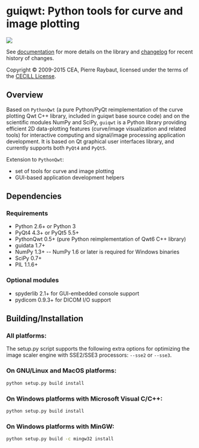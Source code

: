 # guiqwt: Python tools for curve and image plotting

<img src="http://pythonhosted.org/guiqwt/_images/panorama.png">

See [documentation](http://pythonhosted.org/guiqwt/) for more details on 
the library and [changelog](CHANGELOG.md) for recent history of changes.

Copyright © 2009-2015 CEA, Pierre Raybaut, licensed under the terms of the 
[CECILL License](Licence_CeCILL_V2-en.txt).


## Overview

Based on ``PythonQwt`` (a pure Python/PyQt reimplementation of the curve 
plotting Qwt C++ library, included in guiqwt base source code) and on the 
scientific modules NumPy and SciPy, ``guiqwt`` is a Python library providing 
efficient 2D data-plotting features (curve/image visualization and related 
tools) for interactive computing and signal/image processing application 
development. It is based on Qt graphical user interfaces library, and 
currently supports both ``PyQt4`` and ``PyQt5``.

Extension to ``PythonQwt``:

* set of tools for curve and image plotting
* GUI-based application development helpers


## Dependencies

### Requirements

- Python 2.6+ or Python 3
- PyQt4 4.3+ or PyQt5 5.5+
- PythonQwt 0.5+ (pure Python reimplementation of Qwt6 C++ library)
- guidata 1.7+
- NumPy 1.3+ -- NumPy 1.6 or later is required for Windows binaries
- SciPy 0.7+
- PIL 1.1.6+

### Optional modules
        
- spyderlib 2.1+ for GUI-embedded console support
- pydicom 0.9.3+ for DICOM I/O support


## Building/Installation

### All platforms:
        
The setup.py script supports the following extra options for 
optimizing the image scaler engine with SSE2/SSE3 processors: 
``--sse2`` or ``--sse3``.

### On GNU/Linux and MacOS platforms:

```bash
python setup.py build install
```

### On Windows platforms with Microsoft Visual C/C++:
        
```cmd
python setup.py build install
```
    
### On Windows platforms with MinGW:
        
```cmd
python setup.py build -c mingw32 install
```
